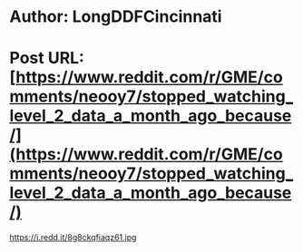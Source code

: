 # Author: LongDDFCincinnati
# Post URL: [https://www.reddit.com/r/GME/comments/neooy7/stopped_watching_level_2_data_a_month_ago_because/](https://www.reddit.com/r/GME/comments/neooy7/stopped_watching_level_2_data_a_month_ago_because/)


https://i.redd.it/8g8ckqfiaqz61.jpg